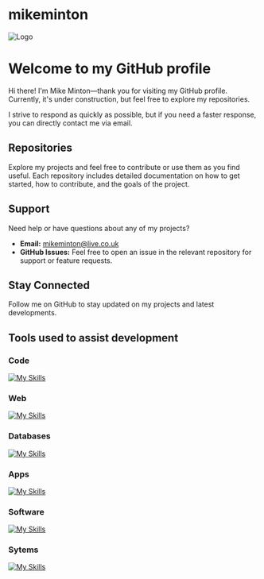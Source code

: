 
# mikeminton  

![Logo](https://mikeminton.xyz/media/github-mikemintonuk.png)

# Welcome to my GitHub profile

Hi there! I'm Mike Minton—thank you for visiting my GitHub profile. Currently, it's under construction, but feel free to explore my repositories.

I strive to respond as quickly as possible, but if you need a faster response, you can directly contact me via email.

## Repositories

Explore my projects and feel free to contribute or use them as you find useful. Each repository includes detailed documentation on how to get started, how to contribute, and the goals of the project.

## Support

Need help or have questions about any of my projects?

- **Email:** <mikeminton@live.co.uk>
- **GitHub Issues:** Feel free to open an issue in the relevant repository for support or feature requests.

## Stay Connected

Follow me on GitHub to stay updated on my projects and latest developments.

## Tools used to assist development

### Code

[![My Skills](https://skillicons.dev/icons?i=bots,dotnet,c,cpp,cs,dart,flutter,python,flask,codepen,java,github,git&theme=light)](https://skillicons.dev)

### Web

[![My Skills](https://skillicons.dev/icons?i=html,htmx,css,js,jquery,nodejs,ts,php,flask,postman,wordpress,bootstrap,laravel,django&theme=light)](https://skillicons.dev)

### Databases

[![My Skills](https://skillicons.dev/icons?i=mysql,mongodb,postgres,sqlite,microsoftsqlserver,firebase&theme=light)](https://skillicons.dev)

### Apps

[![My Skills](https://skillicons.dev/icons?i=dotnet,dart,flutter,androidstudio,apple,materialui&theme=light)](https://skillicons.dev)

### Software

[![My Skills](https://skillicons.dev/icons?i=vscode,visualstudio,androidstudio,idea,ps,ai,xd,pr,figma&theme=light)](https://skillicons.dev)

### Sytems

[![My Skills](https://skillicons.dev/icons?i=aws,gcp,azure,cloudflare,codepen,devto,fastapi,selenium,svg&theme=light)](https://skillicons.dev)
